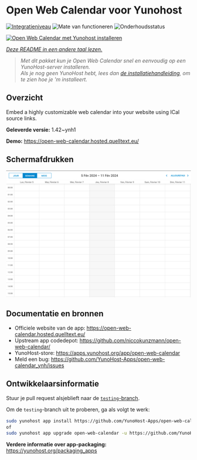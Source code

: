 <!--
NB: Deze README is automatisch gegenereerd door <https://github.com/YunoHost/apps/tree/master/tools/readme_generator>
Hij mag NIET handmatig aangepast worden.
-->

# Open Web Calendar voor Yunohost

[![Integratieniveau](https://apps.yunohost.org/badge/integration/open-web-calendar)](https://ci-apps.yunohost.org/ci/apps/open-web-calendar/)
![Mate van functioneren](https://apps.yunohost.org/badge/state/open-web-calendar)
![Onderhoudsstatus](https://apps.yunohost.org/badge/maintained/open-web-calendar)

[![Open Web Calendar met Yunohost installeren](https://install-app.yunohost.org/install-with-yunohost.svg)](https://install-app.yunohost.org/?app=open-web-calendar)

*[Deze README in een andere taal lezen.](./ALL_README.md)*

> *Met dit pakket kun je Open Web Calendar snel en eenvoudig op een YunoHost-server installeren.*  
> *Als je nog geen YunoHost hebt, lees dan [de installatiehandleiding](https://yunohost.org/install), om te zien hoe je 'm installeert.*

## Overzicht

Embed a highly customizable web calendar into your website using ICal source links.

**Geleverde versie:** 1.42~ynh1

**Demo:** <https://open-web-calendar.hosted.quelltext.eu/>

## Schermafdrukken

![Schermafdrukken van Open Web Calendar](./doc/screenshots/screenshot.png)

## Documentatie en bronnen

- Officiele website van de app: <https://open-web-calendar.hosted.quelltext.eu/>
- Upstream app codedepot: <https://github.com/niccokunzmann/open-web-calendar/>
- YunoHost-store: <https://apps.yunohost.org/app/open-web-calendar>
- Meld een bug: <https://github.com/YunoHost-Apps/open-web-calendar_ynh/issues>

## Ontwikkelaarsinformatie

Stuur je pull request alsjeblieft naar de [`testing`-branch](https://github.com/YunoHost-Apps/open-web-calendar_ynh/tree/testing).

Om de `testing`-branch uit te proberen, ga als volgt te werk:

```bash
sudo yunohost app install https://github.com/YunoHost-Apps/open-web-calendar_ynh/tree/testing --debug
of
sudo yunohost app upgrade open-web-calendar -u https://github.com/YunoHost-Apps/open-web-calendar_ynh/tree/testing --debug
```

**Verdere informatie over app-packaging:** <https://yunohost.org/packaging_apps>

